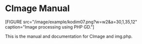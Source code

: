 CImage Manual
===================================

[FIGURE src="/image/example/kodim07.png?w=w2&a=30,1,35,12" caption="Image processing using PHP GD."]

This is the manual and documentation for CImage and img.php.
